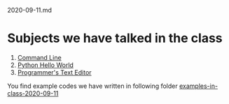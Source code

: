 2020-09-11.md

# Subjects we have talked in the class

1. [Command Line](../command-line.md)
2. [Python Hello World](../python-hello-world.md)
3. [Programmer's Text Editor](../programmers-text-editor.md)


You find example codes we have written in following folder [examples-in-class-2020-09-11](examples-in-class-2020-09-11)